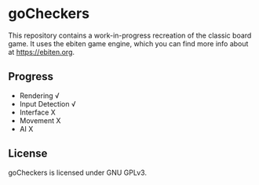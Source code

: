 # goCheckers

This repository contains a work-in-progress recreation of the classic board game. It uses the ebiten game engine, which you can find more info about at https://ebiten.org. 

## Progress
- Rendering √
- Input Detection √
- Interface X
- Movement X
- AI X

## License
goCheckers is licensed under GNU GPLv3.